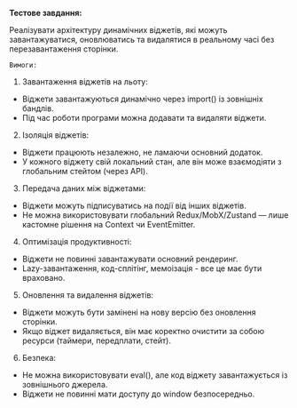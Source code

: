 **Тестове завдання:**

Реалізувати архітектуру динамічних віджетів, які можуть завантажуватися, оновлюватись та видалятися в реальному часі без перезавантаження сторінки.

`Вимоги:`

1. Завантаження віджетів на льоту:
  - Віджети завантажуються динамічно через import() із зовнішніх бандлів.
  - Під час роботи програми можна додавати та видаляти віджети.

2. Ізоляція віджетів:
  - Віджети працюють незалежно, не ламаючи основний додаток.
  - У кожного віджету свій локальний стан, але він може взаємодіяти з глобальним стейтом (через API).

3. Передача даних між віджетами:
  - Віджети можуть підписуватись на події від інших віджетів.
  - Не можна використовувати глобальний Redux/MobX/Zustand — лише кастомне рішення на Context чи EventEmitter.

4. Оптимізація продуктивності:
  - Віджети не повинні завантажувати основний рендеринг.
  - Lazy-завантаження, код-сплітінг, мемоізація - все це має бути враховано.

5. Оновлення та видалення віджетів:
  - Віджети можуть бути замінені на нову версію без оновлення сторінки.
  - Якщо віджет видаляється, він має коректно очистити за собою ресурси (таймери, передплати, стейт).

6. Безпека:
  - Не можна використовувати eval(), але код віджету завантажується із зовнішнього джерела.
  - Віджети не повинні мати доступу до window безпосередньо.
